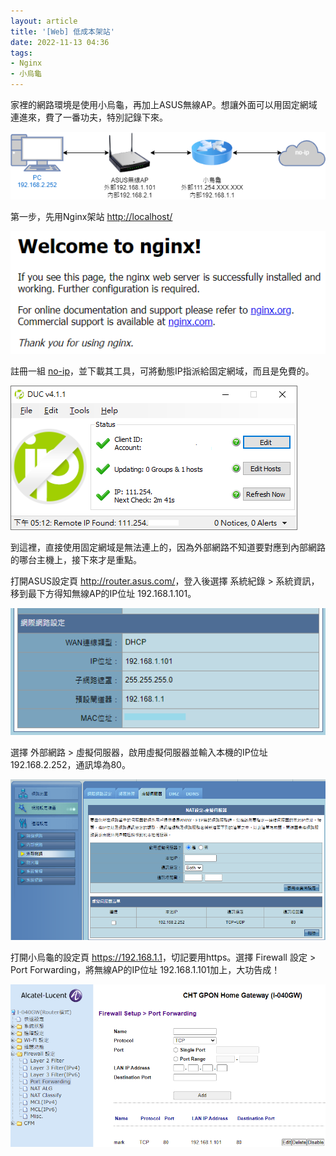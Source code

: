 ```yaml
---
layout: article
title: '[Web] 低成本架站'
date: 2022-11-13 04:36
tags:
- Nginx
- 小烏龜
---
```

家裡的網路環境是使用小烏龜，再加上ASUS無線AP。想讓外面可以用固定網域連進來，費了一番功夫，特別記錄下來。
<!--more-->

![](/assets/home_net.png)

第一步，先用Nginx架站 <http://localhost/>

![](/assets/nginx.png)

註冊一組 [no-ip](https://www.noip.com/)，並下載其工具，可將動態IP指派給固定網域，而且是免費的。

![](/assets/duc.png)

到這裡，直接使用固定網域是無法連上的，因為外部網路不知道要對應到內部網路的哪台主機上，接下來才是重點。

打開ASUS設定頁 <http://router.asus.com/>，登入後選擇 系統紀錄 > 系統資訊，移到最下方得知無線AP的IP位址 192.168.1.101。

![](/assets/asus_info.png)

選擇 外部網路 > 虛擬伺服器，啟用虛擬伺服器並輸入本機的IP位址 192.168.2.252，通訊埠為80。

![](/assets/asus_info2.png)

打開小烏龜的設定頁 <https://192.168.1.1>，切記要用https。選擇 Firewall 設定 > Port Forwarding，將無線AP的IP位址 192.168.1.101加上，大功告成！

![](/assets/port_forwarding.png)